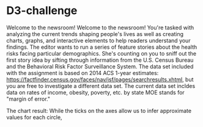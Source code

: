 # D3-challenge
Welcome to the newsroom! Welcome to the newsroom! You're tasked with analyzing the current trends shaping people's lives as well as creating charts, graphs, and interactive elements to help readers understand your findings. The editor wants to run a series of feature stories about the health risks facing particular demographics. She's counting on you to sniff out the first story idea by sifting through information from the U.S. Census Bureau and the Behavioral Risk Factor Surveillance System.
The data set included with the assignment is based on 2014 ACS 1-year estimates:
https://factfinder.census.gov/faces/nav/jsf/pages/searchresults.xhtml, but you are free to investigate a different data set. The current data set incldes data on rates of income, obesity, poverty, etc. by state MOE stands for "margin of error."

The chart result: 
While the ticks on the axes allow us to infer approximate values for each circle, 